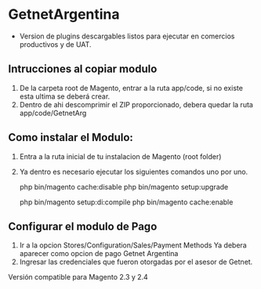 # GetnetArgentina

- Version de plugins descargables listos para ejecutar en comercios productivos y de UAT.

## Intrucciones al copiar modulo

1.  De la carpeta root de Magento, entrar a la ruta app/code, si no existe esta ultima se deberá crear.
2.  Dentro de ahi descomprimir el ZIP proporcionado, debera quedar la ruta app/code/GetnetArg

##  Como instalar el Modulo:

1.  Entra a la ruta inicial de tu instalacion de Magento (root folder)
2.  Ya dentro es necesario ejecutar los siguientes comandos uno por uno.

	php bin/magento cache:disable
	php bin/magento setup:upgrade
	
	php bin/magento setup:di:compile
	php bin/magento cache:enable


##  Configurar el modulo de Pago
1.  Ir a la opcion Stores/Configuration/Sales/Payment Methods
	Ya debera aparecer como opcion de pago Getnet Argentina
2.  Ingresar las credenciales que fueron otorgadas por el asesor de Getnet.


Versión compatible para Magento 2.3 y 2.4
